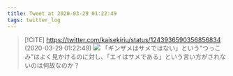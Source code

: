 ```yaml
---
title: Tweet at 2020-03-29 01:22:49
tags: twitter_log
---
```


> [!CITE] https://twitter.com/kaisekiriu/status/1243936590356856834 (2020-03-29 01:22:49)
> ![](https://twitter.com/kaisekiriu/status/1243936590356856834)
> 「ギンザメはサメではない」という"つっこみ"はよく見かけるのに対し、「エイはサメである」という言い方がされないのは何故なのか？
